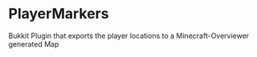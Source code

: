 PlayerMarkers
=============

Bukkit Plugin that exports the player locations to a Minecraft-Overviewer generated Map
